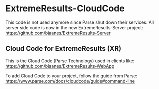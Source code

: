 # ExtremeResults-CloudCode
This code is not used anymore since Parse shut down their services. All server side code is now in the new ExtremeResults-Server project:
https://github.com/bjaanes/ExtremeResults-Server


## Cloud Code for ExtremeResults (XR)

This is the Cloud Code (Parse Technology) used in clients like:
https://github.com/bjaanes/ExtremeResults-WebApp


To add Cloud Code to your project, follow the guide from Parse: https://www.parse.com/docs/cloudcode/guide#command-line
